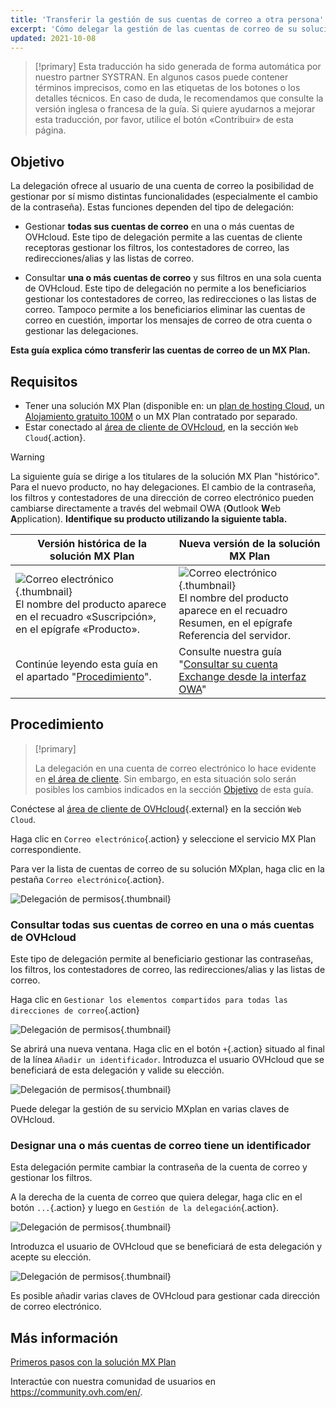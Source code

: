 ```yaml
---
title: 'Transferir la gestión de sus cuentas de correo a otra persona'
excerpt: 'Cómo delegar la gestión de las cuentas de correo de su solución MX Plan'
updated: 2021-10-08
---
```


> [!primary]
> Esta traducción ha sido generada de forma automática por nuestro partner SYSTRAN. En algunos casos puede contener términos imprecisos, como en las etiquetas de los botones o los detalles técnicos. En caso de duda, le recomendamos que consulte la versión inglesa o francesa de la guía. Si quiere ayudarnos a mejorar esta traducción, por favor, utilice el botón «Contribuir» de esta página.
>

## Objetivo <a name="objective"></a>

La delegación ofrece al usuario de una cuenta de correo la posibilidad de gestionar por sí mismo distintas funcionalidades (especialmente el cambio de la contraseña). Estas funciones dependen del tipo de delegación:

- Gestionar **todas sus cuentas de correo** en una o más cuentas de OVHcloud. Este tipo de delegación permite a las cuentas de cliente receptoras gestionar los filtros, los contestadores de correo, las redirecciones/alias y las listas de correo.

- Consultar **una o más cuentas de correo** y sus filtros en una sola cuenta de OVHcloud. Este tipo de delegación no permite a los beneficiarios gestionar los contestadores de correo, las redirecciones o las listas de correo. Tampoco permite a los beneficiarios eliminar las cuentas de correo en cuestión, importar los mensajes de correo de otra cuenta o gestionar las delegaciones.

**Esta guía explica cómo transferir las cuentas de correo de un MX Plan.**

## Requisitos

- Tener una solución MX Plan  (disponible en: un [plan de hosting Cloud](https://www.ovhcloud.com/es-es/web-hosting/), un [Alojamiento gratuito 100M](https://www.ovhcloud.com/es-es/domains/free-web-hosting/) o un MX Plan contratado por separado.
- Estar conectado al [área de cliente de OVHcloud](https://www.ovh.com/auth/?action=gotomanager&from=https://www.ovh.es/&ovhSubsidiary=es), en la sección `Web Cloud`{.action}.

> [!warning]
>
> La siguiente guía se dirige a los titulares de la solución MX Plan "histórico". Para el nuevo producto, no hay delegaciones. El cambio de la contraseña, los filtros y contestadores de una dirección de correo electrónico pueden cambiarse directamente a través del webmail OWA (**O**utlook **W**eb **A**pplication). **Identifique su producto utilizando la siguiente tabla.**
>

|Versión histórica de la solución MX Plan|Nueva versión de la solución MX Plan|
|---|---|
|![Correo electrónico](images/mxplan-starter-legacy-step1.png){.thumbnail}<br> El nombre del producto aparece en el recuadro «Suscripción», en el epígrafe «Producto».|![Correo electrónico](images/mxplan-starter-new-step1.png){.thumbnail}<br>El nombre del producto aparece en el recuadro Resumen, en el epígrafe Referencia del servidor.|
|Continúe leyendo esta guía en el apartado "[Procedimiento](#oldmxplan)".|Consulte nuestra guía "[Consultar su cuenta Exchange desde la interfaz OWA](/pages/web_cloud/email_and_collaborative_solutions/using_the_outlook_web_app_webmail/email_owa#cambiar-la-contrasena)"|

## Procedimiento <a name="oldmxplan"></a>

> [!primary]
>
>La delegación en una cuenta de correo electrónico lo hace evidente en [el área de cliente](https://www.ovh.com/auth/?action=gotomanager&from=https://www.ovh.es/&ovhSubsidiary=es). Sin embargo, en esta situación solo serán posibles los cambios indicados en la sección [Objetivo](#objective) de esta guía.
>

Conéctese al [área de cliente de OVHcloud](https://www.ovh.com/auth/?action=gotomanager&from=https://www.ovh.es/&ovhSubsidiary=es){.external} en la sección `Web Cloud`.

Haga clic en `Correo electrónico`{.action} y seleccione el servicio MX Plan correspondiente.

Para ver la lista de cuentas de correo de su solución MXplan, haga clic en la pestaña `Correo electrónico`{.action}.

![Delegación de permisos](images/mxplan-delegation-01.png){.thumbnail}

### Consultar todas sus cuentas de correo en una o más cuentas de OVHcloud

Este tipo de delegación permite al beneficiario gestionar las contraseñas, los filtros, los contestadores de correo, las redirecciones/alias y las listas de correo.

Haga clic en `Gestionar los elementos compartidos para todas las direcciones de correo`{.action}

![Delegación de permisos](images/mxplan-delegation-02.png){.thumbnail}

Se abrirá una nueva ventana. Haga clic en el botón `+`{.action} situado al final de la línea `Añadir un identificador`. Introduzca el usuario OVHcloud que se beneficiará de esta delegación y valide su elección.

![Delegación de permisos](images/mxplan-delegation-03.png){.thumbnail}

Puede delegar la gestión de su servicio MXplan en varias claves de OVHcloud.

### Designar una o más cuentas de correo tiene un identificador

Esta delegación permite cambiar la contraseña de la cuenta de correo y gestionar los filtros.

A la derecha de la cuenta de correo que quiera delegar, haga clic en el botón `...`{.action} y luego en `Gestión de la delegación`{.action}.

![Delegación de permisos](images/mxplan-delegation-04.png){.thumbnail}

Introduzca el usuario de OVHcloud que se beneficiará de esta delegación y acepte su elección.

![Delegación de permisos](images/mxplan-delegation-05.png){.thumbnail}

Es posible añadir varias claves de OVHcloud para gestionar cada dirección de correo electrónico.

## Más información

[Primeros pasos con la solución MX Plan](/pages/web_cloud/email_and_collaborative_solutions/mx_plan/email_generalities)

Interactúe con nuestra comunidad de usuarios en <https://community.ovh.com/en/>.
